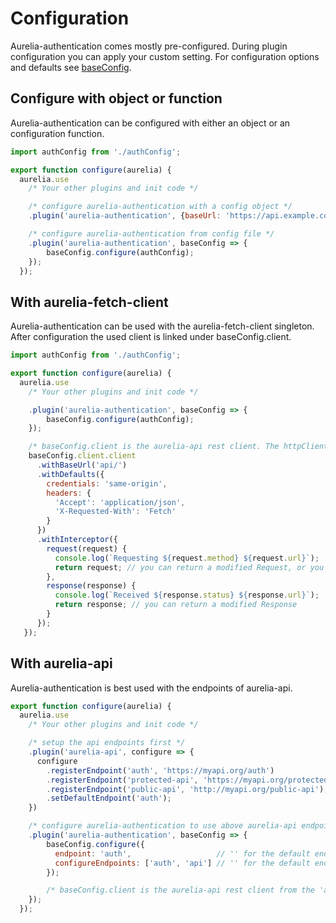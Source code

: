 # Configuration

Aurelia-authentication comes mostly pre-configured. During plugin configuration you can apply your custom setting. For configuration options and defaults see [baseConfig](baseConfig.md).

## Configure with object or function

Aurelia-authentication can be configured with either an object or an configuration function.

```js
import authConfig from './authConfig';

export function configure(aurelia) {
  aurelia.use
    /* Your other plugins and init code */

    /* configure aurelia-authentication with a config object */
    .plugin('aurelia-authentication', {baseUrl: 'https://api.example.com/auth'});

    /* configure aurelia-authentication from config file */
    .plugin('aurelia-authentication', baseConfig => {
        baseConfig.configure(authConfig);
    });
  });
```


## With aurelia-fetch-client

Aurelia-authentication can be used with the aurelia-fetch-client singleton. After configuration the used client is linked under baseConfig.client.

```js
import authConfig from './authConfig';

export function configure(aurelia) {
  aurelia.use
    /* Your other plugins and init code */

    .plugin('aurelia-authentication', baseConfig => {
        baseConfig.configure(authConfig);
    });

    /* baseConfig.client is the aurelia-api rest client. The httpClient is the baseConfig.client.client */
    baseConfig.client.client
      .withBaseUrl('api/')
      .withDefaults({
        credentials: 'same-origin',
        headers: {
          'Accept': 'application/json',
          'X-Requested-With': 'Fetch'
        }
      })
      .withInterceptor({
        request(request) {
          console.log(`Requesting ${request.method} ${request.url}`);
          return request; // you can return a modified Request, or you can short-circuit the request by returning a Response
        },
        response(response) {
          console.log(`Received ${response.status} ${response.url}`);
          return response; // you can return a modified Response
        }
      });
   });
```

## With aurelia-api

Aurelia-authentication is best used with the endpoints of aurelia-api.

```js
export function configure(aurelia) {
  aurelia.use
    /* Your other plugins and init code */

    /* setup the api endpoints first */
    .plugin('aurelia-api', configure => {
      configure
        .registerEndpoint('auth', 'https://myapi.org/auth')
        .registerEndpoint('protected-api', 'https://myapi.org/protected-api')
        .registerEndpoint('public-api', 'http://myapi.org/public-api');
        .setDefaultEndpoint('auth');
    })

    /* configure aurelia-authentication to use above aurelia-api endpoints */
    .plugin('aurelia-authentication', baseConfig => {
        baseConfig.configure({
          endpoint: 'auth',                   // '' for the default endpoint
          configureEndpoints: ['auth', 'api'] // '' for the default endpoint
        });

        /* baseConfig.client is the aurelia-api rest client from the 'auth' endpoint. The httpClient is baseConfig.client.client */
    });
  });
```
